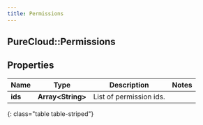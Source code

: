 ```yaml
---
title: Permissions
---
```

## PureCloud::Permissions

## Properties

|Name | Type | Description | Notes|
|------------ | ------------- | ------------- | -------------|
| **ids** | **Array&lt;String&gt;** | List of permission ids. | |
{: class="table table-striped"}


